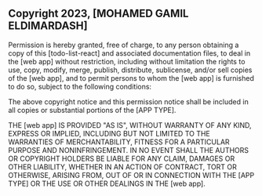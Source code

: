 ## Copyright 2023, [MOHAMED GAMIL ELDIMARDASH]

Permission is hereby granted, free of charge, to any person obtaining a copy of this [todo-list-react] and associated documentation files, to deal in the [web app] without restriction, including without limitation the rights to use, copy, modify, merge, publish, distribute, sublicense, and/or sell copies of the [web app], and to permit persons to whom the [web app] is furnished to do so, subject to the following conditions:

The above copyright notice and this permission notice shall be included in all copies or substantial portions of the [APP TYPE].

THE [web app] IS PROVIDED "AS IS", WITHOUT WARRANTY OF ANY KIND, EXPRESS OR IMPLIED, INCLUDING BUT NOT LIMITED TO THE WARRANTIES OF MERCHANTABILITY, FITNESS FOR A PARTICULAR PURPOSE AND NONINFRINGEMENT. IN NO EVENT SHALL THE AUTHORS OR COPYRIGHT HOLDERS BE LIABLE FOR ANY CLAIM, DAMAGES OR OTHER LIABILITY, WHETHER IN AN ACTION OF CONTRACT, TORT OR OTHERWISE, ARISING FROM, OUT OF OR IN CONNECTION WITH THE [APP TYPE] OR THE USE OR OTHER DEALINGS IN THE [web app].
